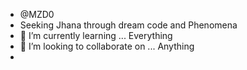 -  @MZD0
- Seeking Jhana through dream code and Phenomena
- 🌱 I’m currently learning ... Everything
- 💞️ I’m looking to collaborate on ... Anything
- 

<!---
MZD0/MZD0 is a ✨ special ✨ repository because its `README.md` (this file) appears on your GitHub profile.
You can click the Preview link to take a look at your changes.
--->
